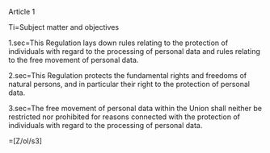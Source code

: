Article 1

Ti=Subject matter and objectives

1.sec=This Regulation lays down rules relating to the protection of individuals with regard to the processing of personal data and rules relating to the free movement of personal data.

2.sec=This Regulation protects the fundamental rights and freedoms of natural persons, and in particular their right to the protection of personal data.

3.sec=The free movement of personal data within the Union shall neither be restricted nor prohibited for reasons connected with the protection of individuals with regard to the processing of personal data.


=[Z/ol/s3]
